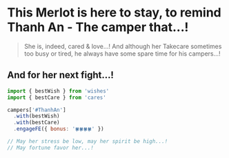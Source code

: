 # This Merlot is here to stay, to remind Thanh An - The camper that...!

> She is, indeed, cared & love...! And although her Takecare sometimes too busy or tired, he always have some spare time for his campers...!

## And for her next fight...!

```javascript
import { bestWish } from 'wishes'
import { bestCare } from 'cares'

campers['#ThanhAn']
  .with(bestWish)
  .with(bestCare)
  .engageFE({ bonus: '🍀🍀🍀🍀' })

// May her stress be low, may her spirit be high...!
// May fortune favor her...!
```